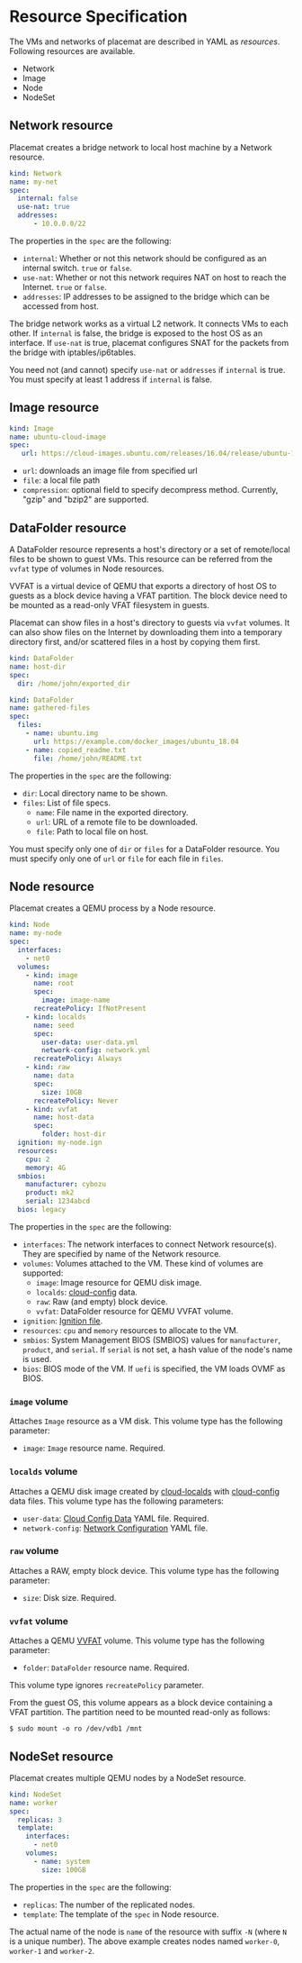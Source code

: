 Resource Specification
======================

The VMs and networks of placemat are described in YAML as *resources*.
Following resources are available.

* Network
* Image
* Node
* NodeSet

Network resource
----------------

Placemat creates a bridge network to local host machine by a Network resource.

```yaml
kind: Network
name: my-net
spec:
  internal: false
  use-nat: true
  addresses:
      - 10.0.0.0/22
```

The properties in the `spec` are the following:

- `internal`: Whether or not this network should be configured as an internal switch.  `true` or `false`.
- `use-nat`: Whether or not this network requires NAT on host to reach the Internet.  `true` or `false`.
- `addresses`: IP addresses to be assigned to the bridge which can be accessed from host.

The bridge network works as a virtual L2 network.  It connects VMs to each other.
If `internal` is false, the bridge is exposed to the host OS as an interface.
If `use-nat` is true, placemat configures SNAT for the packets from the bridge
with iptables/ip6tables.

You need not (and cannot) specify `use-nat` or `addresses` if `internal` is true.
You must specify at least 1 address if `internal` is false.

Image resource
--------------

```yaml
kind: Image
name: ubuntu-cloud-image
spec:
   url: https://cloud-images.ubuntu.com/releases/16.04/release/ubuntu-16.04-server-cloudimg-amd64-disk1.img
```

- `url`: downloads an image file from specified url
- `file`: a local file path
- `compression`: optional field to specify decompress method.  Currently, "gzip" and "bzip2" are supported.

DataFolder resource
-------------------

A DataFolder resource represents a host's directory or a set of remote/local files to be shown to guest VMs.
This resource can be referred from the `vvfat` type of volumes in Node resources.

VVFAT is a virtual device of QEMU that exports a directory of host OS to guests as a block device having a VFAT partition.
The block device need to be mounted as a read-only VFAT filesystem in guests.

Placemat can show files in a host's directory to guests via `vvfat` volumes.
It can also show files on the Internet by downloading them into a temporary directory first, and/or scattered files in a host by copying them first.

```yaml
kind: DataFolder
name: host-dir
spec:
  dir: /home/john/exported_dir
```

```yaml
kind: DataFolder
name: gathered-files
spec:
  files:
    - name: ubuntu.img
      url: https://example.com/docker_images/ubuntu_18.04
    - name: copied_readme.txt
      file: /home/john/README.txt
```

The properties in the `spec` are the following:

- `dir`: Local directory name to be shown.
- `files`: List of file specs.
  - `name`: File name in the exported directory.
  - `url`: URL of a remote file to be downloaded.
  - `file`: Path to local file on host.

You must specify only one of `dir` or `files` for a DataFolder resource.
You must specify only one of `url` or `file` for each file in `files`.

Node resource
-------------

Placemat creates a QEMU process by a Node resource.

```yaml
kind: Node
name: my-node
spec:
  interfaces:
    - net0
  volumes:
    - kind: image
      name: root
      spec:
        image: image-name
      recreatePolicy: IfNotPresent
    - kind: localds
      name: seed
      spec:
        user-data: user-data.yml
        network-config: network.yml
      recreatePolicy: Always
    - kind: raw
      name: data
      spec:
        size: 10GB
      recreatePolicy: Never
    - kind: vvfat
      name: host-data
      spec:
        folder: host-dir
  ignition: my-node.ign
  resources:
    cpu: 2
    memory: 4G
  smbios:
    manufacturer: cybozu
    product: mk2
    serial: 1234abcd
  bios: legacy
```

The properties in the `spec` are the following:

- `interfaces`: The network interfaces to connect Network resource(s).  They are specified by name of the Network resource.
- `volumes`: Volumes attached to the VM.  These kind of volumes are supported:
    - `image`: Image resource for QEMU disk image.
    - `localds`: [cloud-config](http://cloudinit.readthedocs.io/en/latest/topics/format.html#cloud-config-data) data.
    - `raw`: Raw (and empty) block device.
    - `vvfat`: DataFolder resource for QEMU VVFAT volume.
- `ignition`: [Ignition file](https://coreos.com/ignition/docs/latest/configuration-v2_1.html).
- `resources`:  `cpu` and `memory` resources to allocate to the VM.
- `smbios`: System Management BIOS (SMBIOS) values for `manufacturer`, `product`, and `serial`.  If `serial` is not set, a hash value of the node's name is used.
- `bios`: BIOS mode of the VM.  If `uefi` is specified, the VM loads OVMF as BIOS.

### `image` volume

Attaches `Image` resource as a VM disk.
This volume type has the following parameter:

* `image`: `Image` resource name.  Required.

### `localds` volume

Attaches a QEMU disk image created by [cloud-localds](https://manpages.debian.org/testing/cloud-image-utils/cloud-localds.1.en.html) with [cloud-config](http://cloudinit.readthedocs.io/en/latest/topics/format.html#cloud-config-data) data files.
This volume type has the following parameters:

* `user-data`: [Cloud Config Data](http://cloudinit.readthedocs.io/en/latest/topics/format.html#cloud-config-data) YAML file.  Required.
* `network-config`: [Network Configuration](http://cloudinit.readthedocs.io/en/latest/topics/network-config.html) YAML file.

### `raw` volume

Attaches a RAW, empty block device.
This volume type has the following parameter:

* `size`: Disk size.  Required.

### `vvfat` volume

Attaches a QEMU [VVFAT](https://en.wikibooks.org/wiki/QEMU/Devices/Storage) volume.
This volume type has the following parameter:

* `folder`: `DataFolder` resource name.  Required.

This volume type ignores `recreatePolicy` parameter.

From the guest OS, this volume appears as a block device containing a VFAT partition.
The partition need to be mounted read-only as follows:

```console
$ sudo mount -o ro /dev/vdb1 /mnt
```

NodeSet resource
----------------

Placemat creates multiple QEMU nodes by a NodeSet resource.

```yaml
kind: NodeSet
name: worker
spec:
  replicas: 3
  template:
    interfaces:
      - net0
    volumes:
      - name: system
        size: 100GB
```

The properties in the `spec` are the following:

- `replicas`: The number of the replicated nodes.
- `template`: The template of the `spec` in Node resource.

The actual name of the node is `name` of the resource with suffix `-N` (where `N` is a unique number).
The above example creates nodes named `worker-0`, `worker-1` and `worker-2`.

